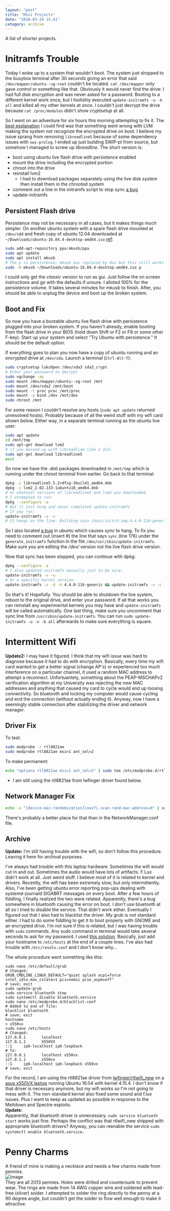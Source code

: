 ```yaml
---
layout: "post"
title: "Mini Projects"
date: "2018-03-24 15:41"
category: archive
---
```

A list of shorter projects.<!--more-->

# Initramfs Trouble

Today I woke up to a system that wouldn't boot. The system just dropped to the busybox terminal after 30 seconds giving an error that said ```/dev/mapper/ubuntu--vg-root``` couldn't be located. ```cat /dev/mapper``` only gave *control* or something like that. Obviously it would never find the drive: I had full disk encryption and was never asked for a password. Booting to a different kernel work once, but I foolishly executed ```update-initramfs -u -k all``` and killed all my other kernels at once. I couldn't just decrypt the drive because ```cat /proc/modules``` didn't show *cryptsetup* at all.

So I went on an adventure for six hours this morning attempting to fix it. The [best explanation][] I could find was that something went wrong with LVM making the system not recognize the encrypted drive on boot. I believe my issue sprang from removing ```libreadline5``` because of some dependency issues with ```swi-prolog```. I ended up just building SWIP-pl from source, but somehow I managed to screw up *libreadline*. The short version is:

- boot using ubuntu live flash drive with persistence enabled
- mount the drive including the encrypted portion
- chroot into the drive
- reinstall lvm2
  - I had to download packages separately using the live disk system then install them in the chrooted system
- comment out a line in the initramfs script to stop sync [a bug][]
- update-initramfs

## Persistent Flash drive
Persistence may not be necessary in all cases, but it makes things much simpler. On another ubuntu system with a spare flash drive mounted at ```/dev/sdd``` and fresh copy of ubuntu 12.04 downloaded at ```~/Downloads/ubuntu-16.04.4-desktop-amd64.iso``` [ref][]:

```bash
sudo add-apt-repository ppa:mkusb/ppa
sudo apt update
sudo apt install mkusb
# The p is persistence; mkusb was replaced by dus but this still works
sudo -H mkusb ~/Downloads/ubuntu-16.04.4-desktop-amd64.iso p
```

I could only get the *classic* version to run as gui. Just follow the on screen instructions and go with the defaults if unsure. I alloted 100% for the persistence volume. It takes several minutes for mkusb to finish. After, you should be able to unplug the device and boot up the broken system.

## Boot and Fix
So now you have a bootable ubuntu live flash drive with persistence plugged into your broken system. If you haven't already, enable booting from the flash drive in your BIOS (hold down Shift or F2 or F8 or some other F-key). Start up your system and select "Try Ubuntu with persistence." It should be the default option.

If everything goes to plan you now have a copy of ubuntu running and an encrypted drive at ```/dev/sda```. Launch a terminal (```Ctrl-Alt-T```):

```bash
sudo cryptsetup luksOpen /dev/sda3 sda3_crypt
# Enter your password to decrypt
sudo vgchange -ay
sudo mount /dev/mapper/ubuntu--vg-root /mnt
sudo mount /dev/sda2 /mnt/boot
sudo mount -t proc proc /mnt/proc
sudo mount -o bind /dev /mnt/dev
sudo chroot /mnt
```

For some reason I couldn't resolve any hosts (```sudo apt update``` returned unresolved hosts). Probably because of all the weird stuff with my wifi card shown below. Either way, in a separate terminal running as the ubuntu live user:

```bash
sudo apt update
cd /mnt/tmp
sudo apt-get download lvm2
# if you messed up with libreadline like I did:
sudo apt-get download libreadline5
exit
```

So now we have the *.deb* packages downloaded in ```/mnt/tmp``` which is running under the chroot terminal from earlier. Go back to that terminal:

```bash
dpkg -i libreadline5_5.2+dfsg-3build1_amd64.deb
dpkg -i lvm2_2.02.133-1ubuntu10_amd64.deb
# or whatever versions of libreadline5 and lvm2 you downloaded
# I attempted to run:
dpkg --configure -a
# But it just hung and never completed update-initramfs
# If you run:
update-initramfs -u -v
# It hangs on the line: Building cpio /boot/initrd.img-4.4.0-116-generic.new initramfs
```

So I also located [a bug][] in ubuntu which causes *sync* to hang. To fix you need to comment out (insert *#*) the line that says ```sync``` (line 176) under the ```generate_initramfs``` function in the file ```/dev/usr/sbin/update-initramfs```. Make sure you are editing the */dev/* version not the live flash drive version.

Now that sync has been stopped, you can continue with dpkg:

```bash
dpkg --configure -a
# I also updated initramfs manually just to be sure:
update-initramfs -v -u
# Or a specific kernel version:
update-initramfs -v -d -k 4.4.0-116-generic && update-initramfs -v -c -k 4.4.0-116-generic
```

So that's it! Hopefully. You should be able to shutdown the live system, reboot to the original drive, and enter your password. If all that works you can reinstall any experimental kernels you may have and ```update-initramfs``` will be called automatically. One last thing, make sure you uncomment that sync line from ```/usr/sbin/update-initramfs```. You can run ```sudo update-initramfs -u -v -k all``` afterwards to make sure everything is square.

# Intermittent Wifi
**Update2:**
I may have it figured. I think that my wifi issue was hard to diagnose because it had to do with encryption. Basically, every time my wifi card wanted to get a better signal (change AP's) or experienced too much interference on a particular channel, it used a random MAC address to attempt a reconnect. Unfortuantely, something about the PEAP-MSCHAPv2 verification algorithm at my University was rejecting the new MAC addresses and anything that caused my card to cycle would end up loosing connectivity. So bluetooth and locking my computer would cause cycling and end the connection (without actually ending it). Anyway, now I have a seemingly stable connection after stabilizing the driver and network manager.

## Driver Fix
To test:
```bash
sudo modprobe -r rtl8821ae
sudo modprobe rtl8821ae msi=1 ant_sel=2
```
To make permanent:
```bash
echo "options rtl8821ae msi=1 ant_sel=2" | sudo tee /etc/modprobe.d/rtl8821ae.conf
```
- I am still using the rtl8821ae from lwfinger driver found below.

## Network Manager Fix
```bash
echo -e "[device-mac-randomization]\nwifi.scan-rand-mac-address=0" | sudo tee -a /etc/NetworkManager/NetworkManager.conf
```
There's probably a better place for that than in the NetworkManager.conf file.

## Archive

**Update:**
I'm still having trouble with the wifi, so don't follow this procedure. Leaving it here for archival purposes.

I've always had trouble with this laptop hardware. Sometimes the wifi would cut in and out. Sometimes the audio would have lots of artifacts. F.Lux didn't work at all. Just weird stuff. I believe most of it is related to kernel and drivers. Recently, the wifi has been extremely slow, but only intermittently. Also, I've been getting ubuntu error reporting pop-ups dealing with systemd-journald SIGABRT messages on every boot. After a few hours of fiddling, I finally realized the two were related. Apparently, there's a bug somewhere in bluetooth causing the error on boot. I don't use bluetooth at all so I tried to disable the service. That didn't work either. Eventually I figured out that I also had to blacklist the driver.
My grub is not standard either. I had to do some fiddling to get it to boot properly with GNOME and an encrypted drive.
I'm not sure if this is related, but I was having trouble with ```sudo``` commands. Any sudo command in terminal would take several seconds to ask for my password. I used [this solution][]. Basically, just add your hostname to ```/etc/hosts``` at the end of a couple lines.
I've also had trouble with ```/etc/resolv.conf``` and I don't know why...

The whole procedure went something like this:
```
sudo nano /etc/default/grub
# Changed:
GRUB_CMDLINE_LINUX_DEFAULT="quiet splash acpi=force intel_idle.max_cstate=1 pci=nomsi pcie_aspm=off"
# save; exit
sudo update-grub
sudo service bluetooth stop
sudo systemctl disable bluetooth.service
sudo nano /etc/modprobe.d/blacklist.conf
# Added to end of file:
blacklist bluetooth
# save; exit
hostname
> x550vx
sudo nano /etc/hosts
# Changed:
127.0.0.1       localhost
127.0.1.1       X550VX
::1     ip6-localhost ip6-loopback
# To:
127.0.0.1       localhost x550vx
127.0.1.1       x550vx
::1     ip6-localhost ip6-loopback x550vx
# save; exit
```
For the record, I am using the rtl8821ae driver from [lwfinger/rtlwifi_new][] on a [asus x550VX laptop][] running Ubuntu 16.04 with kernel 4.15.4. I don't know if that driver is necessary anymore, but my wifi works so I'm not going to mess with it. The non-standard kernel also fixed some sound and f.lux issues. Plus I want to keep as updated as possible in response to the Meltdown and Spectre exploits.  
**Update:**  
Apparently, that bluetooth driver is unnecessary. ```sudo service bluetooth start``` works just fine. Perhaps the conflict was that rtlwifi_new shipped with appropriate bluetooth drivers? Anyway, you can reenable the service ```sudo systemctl enable bluetooth.service```.

# Penny Charms
A friend of mine is making a necklace and needs a few charms made from pennies.  
![image](/assets/img/penny.jpg)  
They are all 2013 pennies. Holes were drilled and countersunk to prevent wear. The rings are made from 14 AWG copper wire and soldered with lead-free (silver) solder. I attempted to solder the ring directly to the penny at a 90 degree angle, but couldn't get the solder to flow well enough to make it attractive.


[this solution]: https://serverfault.com/questions/38114/why-does-sudo-command-take-long-to-execute
[lwfinger/rtlwifi_new]: https://github.com/lwfinger/rtlwifi_new/
[asus x550VX laptop]: https://www.asus.com/us/Laptops/X550VX/overview/
[a bug]: https://bugs.launchpad.net/ubuntu/+source/initramfs-tools/+bug/1667512
[ref]: https://askubuntu.com/a/753163
[best explanation]: https://feeding.cloud.geek.nz/posts/recovering-from-unbootable-ubuntu-encrypted-lvm-root-partition/
